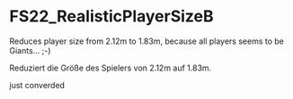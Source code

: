 # FS22_RealisticPlayerSizeB
Reduces player size from 2.12m to 1.83m, because all players seems to be Giants... ;-)

Reduziert die Größe des Spielers von 2.12m auf 1.83m.


just converded
